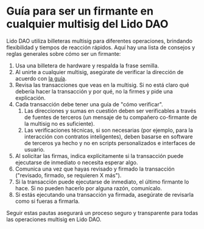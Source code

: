 # Guía para ser un firmante en cualquier multisig del Lido DAO

Lido DAO utiliza billeteras multisig para diferentes operaciones, brindando flexibilidad y tiempos de reacción rápidos. Aquí hay una lista de consejos y reglas generales sobre cómo ser un firmante:

1. Usa una billetera de hardware y respalda la frase semilla.
2. Al unirte a cualquier multisig, asegúrate de verificar la dirección de acuerdo con [la guía](./address-ownership-guide).
3. Revisa las transacciones que veas en la multisig. Si no está claro qué debería hacer la transacción y por qué, no la firmes y pide una explicación.
4. Cada transacción debe tener una guía de "cómo verificar".
   1. Las direcciones y sumas en cuestión deben ser verificables a través de fuentes de terceros (un mensaje de tu compañero co-firmante de la multisig no es suficiente).
   2. Las verificaciones técnicas, si son necesarias (por ejemplo, para la interacción con contratos inteligentes), deben basarse en software de terceros ya hecho y no en scripts personalizados e interfaces de usuario.
5. Al solicitar las firmas, indica explícitamente si la transacción puede ejecutarse de inmediato o necesita esperar algo.
6. Comunica una vez que hayas revisado y firmado la transacción ("revisado, firmado, se requieren X más").
7. Si la transacción puede ejecutarse de inmediato, el último firmante lo hace. Si no pueden hacerlo por alguna razón, comunícalo.
8. Si estás ejecutando una transacción ya firmada, asegúrate de revisarla como si fueras a firmarla.

Seguir estas pautas asegurará un proceso seguro y transparente para todas las operaciones multisig en Lido DAO.